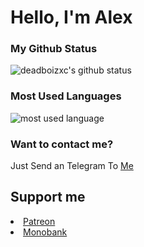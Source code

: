 # Hello, I'm Alex
### **My Github Status**
![deadboizxc's github status](https://github-readme-stats.vercel.app/api?username=deadboizxc&show_icons=true&count_private=true&theme=radical&hide_border=false&hide=&include_all_commits=true)
### **Most Used Languages**
![most used language](https://github-readme-stats.vercel.app/api/top-langs/?username=deadboizxc&layout=compact&theme=dracula&hide_border=true&langs_count=10&hide=tex,css,php)
### **Want to contact me?**
Just Send an Telegram To [Me](https://t.me/deadboizxc)

<h2>Support me</h2>
<nav>
<li><a href=http://patreon.com/user?u=80411041>Patreon</a></li>

<li><a href=https://send.monobank.ua/jar/5839hUB6T6>Monobank</a></li>
